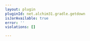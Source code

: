 ```yaml
---
layout: plugin
pluginId: net.alchim31.gradle.getdown
isJarAvailable: true
error: ''
violations: []

---
```

